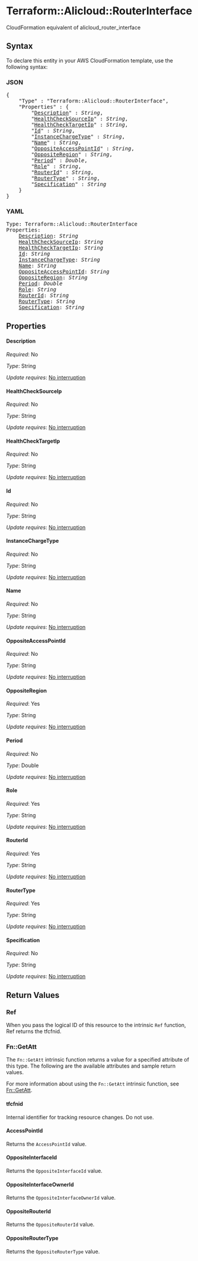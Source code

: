 # Terraform::Alicloud::RouterInterface

CloudFormation equivalent of alicloud_router_interface

## Syntax

To declare this entity in your AWS CloudFormation template, use the following syntax:

### JSON

<pre>
{
    "Type" : "Terraform::Alicloud::RouterInterface",
    "Properties" : {
        "<a href="#description" title="Description">Description</a>" : <i>String</i>,
        "<a href="#healthchecksourceip" title="HealthCheckSourceIp">HealthCheckSourceIp</a>" : <i>String</i>,
        "<a href="#healthchecktargetip" title="HealthCheckTargetIp">HealthCheckTargetIp</a>" : <i>String</i>,
        "<a href="#id" title="Id">Id</a>" : <i>String</i>,
        "<a href="#instancechargetype" title="InstanceChargeType">InstanceChargeType</a>" : <i>String</i>,
        "<a href="#name" title="Name">Name</a>" : <i>String</i>,
        "<a href="#oppositeaccesspointid" title="OppositeAccessPointId">OppositeAccessPointId</a>" : <i>String</i>,
        "<a href="#oppositeregion" title="OppositeRegion">OppositeRegion</a>" : <i>String</i>,
        "<a href="#period" title="Period">Period</a>" : <i>Double</i>,
        "<a href="#role" title="Role">Role</a>" : <i>String</i>,
        "<a href="#routerid" title="RouterId">RouterId</a>" : <i>String</i>,
        "<a href="#routertype" title="RouterType">RouterType</a>" : <i>String</i>,
        "<a href="#specification" title="Specification">Specification</a>" : <i>String</i>
    }
}
</pre>

### YAML

<pre>
Type: Terraform::Alicloud::RouterInterface
Properties:
    <a href="#description" title="Description">Description</a>: <i>String</i>
    <a href="#healthchecksourceip" title="HealthCheckSourceIp">HealthCheckSourceIp</a>: <i>String</i>
    <a href="#healthchecktargetip" title="HealthCheckTargetIp">HealthCheckTargetIp</a>: <i>String</i>
    <a href="#id" title="Id">Id</a>: <i>String</i>
    <a href="#instancechargetype" title="InstanceChargeType">InstanceChargeType</a>: <i>String</i>
    <a href="#name" title="Name">Name</a>: <i>String</i>
    <a href="#oppositeaccesspointid" title="OppositeAccessPointId">OppositeAccessPointId</a>: <i>String</i>
    <a href="#oppositeregion" title="OppositeRegion">OppositeRegion</a>: <i>String</i>
    <a href="#period" title="Period">Period</a>: <i>Double</i>
    <a href="#role" title="Role">Role</a>: <i>String</i>
    <a href="#routerid" title="RouterId">RouterId</a>: <i>String</i>
    <a href="#routertype" title="RouterType">RouterType</a>: <i>String</i>
    <a href="#specification" title="Specification">Specification</a>: <i>String</i>
</pre>

## Properties

#### Description

_Required_: No

_Type_: String

_Update requires_: [No interruption](https://docs.aws.amazon.com/AWSCloudFormation/latest/UserGuide/using-cfn-updating-stacks-update-behaviors.html#update-no-interrupt)

#### HealthCheckSourceIp

_Required_: No

_Type_: String

_Update requires_: [No interruption](https://docs.aws.amazon.com/AWSCloudFormation/latest/UserGuide/using-cfn-updating-stacks-update-behaviors.html#update-no-interrupt)

#### HealthCheckTargetIp

_Required_: No

_Type_: String

_Update requires_: [No interruption](https://docs.aws.amazon.com/AWSCloudFormation/latest/UserGuide/using-cfn-updating-stacks-update-behaviors.html#update-no-interrupt)

#### Id

_Required_: No

_Type_: String

_Update requires_: [No interruption](https://docs.aws.amazon.com/AWSCloudFormation/latest/UserGuide/using-cfn-updating-stacks-update-behaviors.html#update-no-interrupt)

#### InstanceChargeType

_Required_: No

_Type_: String

_Update requires_: [No interruption](https://docs.aws.amazon.com/AWSCloudFormation/latest/UserGuide/using-cfn-updating-stacks-update-behaviors.html#update-no-interrupt)

#### Name

_Required_: No

_Type_: String

_Update requires_: [No interruption](https://docs.aws.amazon.com/AWSCloudFormation/latest/UserGuide/using-cfn-updating-stacks-update-behaviors.html#update-no-interrupt)

#### OppositeAccessPointId

_Required_: No

_Type_: String

_Update requires_: [No interruption](https://docs.aws.amazon.com/AWSCloudFormation/latest/UserGuide/using-cfn-updating-stacks-update-behaviors.html#update-no-interrupt)

#### OppositeRegion

_Required_: Yes

_Type_: String

_Update requires_: [No interruption](https://docs.aws.amazon.com/AWSCloudFormation/latest/UserGuide/using-cfn-updating-stacks-update-behaviors.html#update-no-interrupt)

#### Period

_Required_: No

_Type_: Double

_Update requires_: [No interruption](https://docs.aws.amazon.com/AWSCloudFormation/latest/UserGuide/using-cfn-updating-stacks-update-behaviors.html#update-no-interrupt)

#### Role

_Required_: Yes

_Type_: String

_Update requires_: [No interruption](https://docs.aws.amazon.com/AWSCloudFormation/latest/UserGuide/using-cfn-updating-stacks-update-behaviors.html#update-no-interrupt)

#### RouterId

_Required_: Yes

_Type_: String

_Update requires_: [No interruption](https://docs.aws.amazon.com/AWSCloudFormation/latest/UserGuide/using-cfn-updating-stacks-update-behaviors.html#update-no-interrupt)

#### RouterType

_Required_: Yes

_Type_: String

_Update requires_: [No interruption](https://docs.aws.amazon.com/AWSCloudFormation/latest/UserGuide/using-cfn-updating-stacks-update-behaviors.html#update-no-interrupt)

#### Specification

_Required_: No

_Type_: String

_Update requires_: [No interruption](https://docs.aws.amazon.com/AWSCloudFormation/latest/UserGuide/using-cfn-updating-stacks-update-behaviors.html#update-no-interrupt)

## Return Values

### Ref

When you pass the logical ID of this resource to the intrinsic `Ref` function, Ref returns the tfcfnid.

### Fn::GetAtt

The `Fn::GetAtt` intrinsic function returns a value for a specified attribute of this type. The following are the available attributes and sample return values.

For more information about using the `Fn::GetAtt` intrinsic function, see [Fn::GetAtt](https://docs.aws.amazon.com/AWSCloudFormation/latest/UserGuide/intrinsic-function-reference-getatt.html).

#### tfcfnid

Internal identifier for tracking resource changes. Do not use.

#### AccessPointId

Returns the <code>AccessPointId</code> value.

#### OppositeInterfaceId

Returns the <code>OppositeInterfaceId</code> value.

#### OppositeInterfaceOwnerId

Returns the <code>OppositeInterfaceOwnerId</code> value.

#### OppositeRouterId

Returns the <code>OppositeRouterId</code> value.

#### OppositeRouterType

Returns the <code>OppositeRouterType</code> value.

